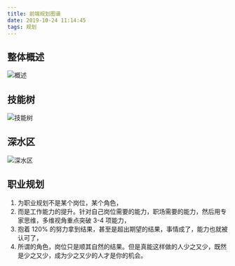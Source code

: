 ```yaml
---
title: 前端规划图谱
date: 2019-10-24 11:14:45
tags: 规划
---
```


## 整体概述
![概述](https://raw.githubusercontent.com/winfredwyw/notes/master/assets/201909/web-1.jpg)

## 技能树
![技能树](https://raw.githubusercontent.com/winfredwyw/notes/master/assets/201909/web-2.jpg)

## 深水区
![深水区](https://raw.githubusercontent.com/winfredwyw/notes/master/assets/201909/web-3.png)

## 职业规划

1. 为职业规划不是某个岗位，某个角色，
2. 而是工作能力的提升。针对自己岗位需要的能力，职场需要的能力，然后用专家思维，多维视角重点突破 3-4 项能力，
3. 抱着 120% 的努力拿到结果，甚至是超出期望的结果，事情成了，能力也就被认可了，
4. 所谓的角色，岗位只是顺其自然的结果。但是真能这样做的人少之又少，既然是少之又少，成为少之又少的人才是你的机会。
